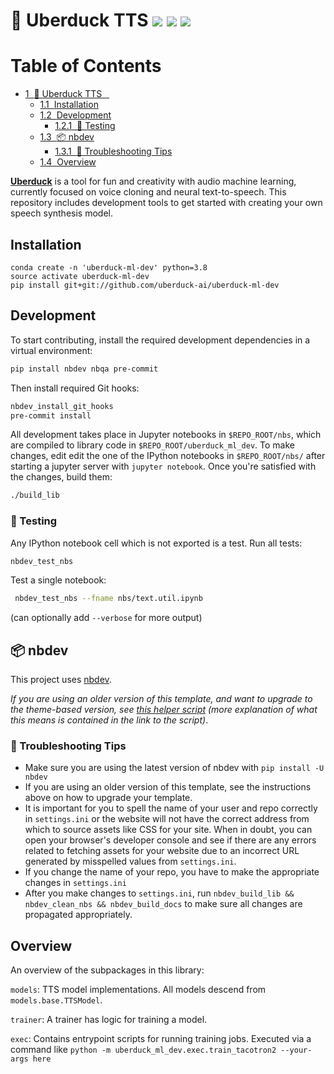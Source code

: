 # 🦆 Uberduck TTS ![](https://img.shields.io/github/forks/uberduck-ai/uberduck-ml-dev) ![](https://img.shields.io/github/stars/uberduck-ai/uberduck-ml-dev) ![](https://img.shields.io/github/issues/uberduck-ai/uberduck-ml-dev)



<h1>Table of Contents<span class="tocSkip"></span></h1>
<div class="toc"><ul class="toc-item"><li><span><a href="#🦆-Uberduck-TTS---" data-toc-modified-id="🦆-Uberduck-TTS----1"><span class="toc-item-num">1&nbsp;&nbsp;</span>🦆 Uberduck TTS <img src="https://img.shields.io/github/forks/uberduck-ai/uberduck-ml-dev" alt=""> <img src="https://img.shields.io/github/stars/uberduck-ai/uberduck-ml-dev" alt=""> <img src="https://img.shields.io/github/issues/uberduck-ai/uberduck-ml-dev" alt=""></a></span><ul class="toc-item"><li><span><a href="#Installation" data-toc-modified-id="Installation-1.1"><span class="toc-item-num">1.1&nbsp;&nbsp;</span>Installation</a></span></li><li><span><a href="#Development" data-toc-modified-id="Development-1.2"><span class="toc-item-num">1.2&nbsp;&nbsp;</span>Development</a></span><ul class="toc-item"><li><span><a href="#🚩-Testing" data-toc-modified-id="🚩-Testing-1.2.1"><span class="toc-item-num">1.2.1&nbsp;&nbsp;</span>🚩 Testing</a></span></li></ul></li><li><span><a href="#📦️-nbdev" data-toc-modified-id="📦️-nbdev-1.3"><span class="toc-item-num">1.3&nbsp;&nbsp;</span>📦️ nbdev</a></span><ul class="toc-item"><li><span><a href="#🔧-Troubleshooting-Tips" data-toc-modified-id="🔧-Troubleshooting-Tips-1.3.1"><span class="toc-item-num">1.3.1&nbsp;&nbsp;</span>🔧 Troubleshooting Tips</a></span></li></ul></li><li><span><a href="#Overview" data-toc-modified-id="Overview-1.4"><span class="toc-item-num">1.4&nbsp;&nbsp;</span>Overview</a></span></li></ul></li></ul></div>

[**Uberduck**](https://uberduck.ai/) is a tool for fun and creativity with audio machine learning, currently focused on voice cloning and neural text-to-speech. This repository includes development tools to get started with creating your own speech synthesis model.

## Installation

```
conda create -n 'uberduck-ml-dev' python=3.8
source activate uberduck-ml-dev
pip install git+git://github.com/uberduck-ai/uberduck-ml-dev 
```

## Development

To start contributing, install the required development dependencies in a virtual environment:

```bash
pip install nbdev nbqa pre-commit
```

Then install required Git hooks:

```bash
nbdev_install_git_hooks
pre-commit install
```

All development takes place in Jupyter notebooks in `$REPO_ROOT/nbs`, which are compiled to library code in `$REPO_ROOT/uberduck_ml_dev`. To make changes, edit edit the one of the IPython notebooks in `$REPO_ROOT/nbs/` after starting a jupyter server with `jupyter notebook`. Once you're satisfied with the changes, build them:

```bash
./build_lib
```

### 🚩 Testing

Any IPython notebook cell which is not exported is a test. Run all tests:

```bash
nbdev_test_nbs
```

Test a single notebook:

```bash
 nbdev_test_nbs --fname nbs/text.util.ipynb
 ```
 (can optionally add `--verbose` for more output)

## 📦️ nbdev

This project uses [nbdev](https://nbdev.fast.ai/).

_If you are using an older version of this template, and want to upgrade to the theme-based version, see [this helper script](https://gist.github.com/hamelsmu/977e82a23dcd8dcff9058079cb4a8f18) (more explanation of what this means is contained in the link to the script)_.

### 🔧 Troubleshooting Tips

-  Make sure you are using the latest version of nbdev with `pip install -U nbdev`
-  If you are using an older version of this template, see the instructions above on how to upgrade your template. 
-  It is important for you to spell the name of your user and repo correctly in `settings.ini` or the website will not have the correct address from which to source assets like CSS for your site.  When in doubt, you can open your browser's developer console and see if there are any errors related to fetching assets for your website due to an incorrect URL generated by misspelled values from `settings.ini`.
-  If you change the name of your repo, you have to make the appropriate changes in `settings.ini`
-  After you make changes to `settings.ini`, run `nbdev_build_lib && nbdev_clean_nbs && nbdev_build_docs` to make sure all changes are propagated appropriately.


## Overview

An overview of the subpackages in this library:

`models`: TTS model implementations. All models descend from `models.base.TTSModel`.

`trainer`: A trainer has logic for training a model.

`exec`: Contains entrypoint scripts for running training jobs. Executed via a command like
`python -m uberduck_ml_dev.exec.train_tacotron2 --your-args here`
